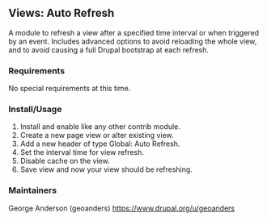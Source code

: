 ## Views: Auto Refresh

A module to refresh a view after a specified time interval or when
triggered by an event. Includes advanced options to avoid reloading
the whole view, and to avoid causing a full Drupal bootstrap at each
refresh.

### Requirements

No special requirements at this time.

### Install/Usage

1. Install and enable like any other contrib module.
2. Create a new page view or alter existing view.
3. Add a new header of type Global: Auto Refresh.
4. Set the interval time for view refresh.
5. Disable cache on the view.
6. Save view and now your view should be refreshing.

### Maintainers

George Anderson (geoanders)
https://www.drupal.org/u/geoanders
